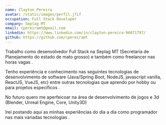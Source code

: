 ```yaml
---
name: Clayton Pereira
avatar: /static/images/perfil.jfif
occupation: Full Stack Developer
company: Seplag MT
email: cpereiramt@gmail.com
linkedin: https://www.linkedin.com/in/clayton-pereira-96071797/
github: https://github.com/cpereiramt
---
```


Trabalho como desenvolvedor Full Stack na Seplag MT (Secretaria de Planejamento do estado de mato grosso) e também como freelancer nas horas vagas .

Tenho experiência e conhecimento nas seguintes tecnologias de desenvolvimento de software (Java/Spring Boot, NodeJS, javascript vanilla, ReactJS, VueJS, etc) entre outras tecnologias que aprendo por hobby ou para projetos específicos .

No futuro quero me aperfeicoar na área de desenvolvimento de jogos e 3d (Blender, Unreal Engine, Core, Unity3D)

Irei postando aqui as minhas experiências do dia a dia como programador nas mais variadas tecnologias .
